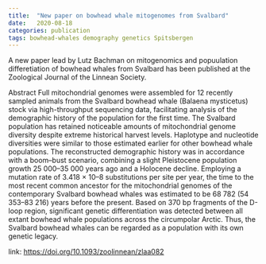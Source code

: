 ```yaml
---
title:  "New paper on bowhead whale mitogenomes from Svalbard"
date:   2020-08-18
categories: publication
tags: bowhead-whales demography genetics Spitsbergen
---
```


A new paper lead by Lutz Bachman on mitogenomics and popuulation differetiation of bowhead whales from Svalbard has been published at the Zoological Journal of the Linnean Society.

Abstract
Full mitochondrial genomes were assembled for 12 recently sampled animals from the Svalbard bowhead whale (Balaena mysticetus) stock via high-throughput sequencing data, facilitating analysis of the demographic history of the population for the first time. The Svalbard population has retained noticeable amounts of mitochondrial genome diversity despite extreme historical harvest levels. Haplotype and nucleotide diversities were similar to those estimated earlier for other bowhead whale populations. The reconstructed demographic history was in accordance with a boom–bust scenario, combining a slight Pleistocene population growth 25 000–35 000 years ago and a Holocene decline. Employing a mutation rate of 3.418 × 10–8 substitutions per site per year, the time to the most recent common ancestor for the mitochondrial genomes of the contemporary Svalbard bowhead whales was estimated to be 68 782 (54 353–83 216) years before the present. Based on 370 bp fragments of the D-loop region, significant genetic differentiation was detected between all extant bowhead whale populations across the circumpolar Arctic. Thus, the Svalbard bowhead whales can be regarded as a population with its own genetic legacy.

link: https://doi.org/10.1093/zoolinnean/zlaa082
